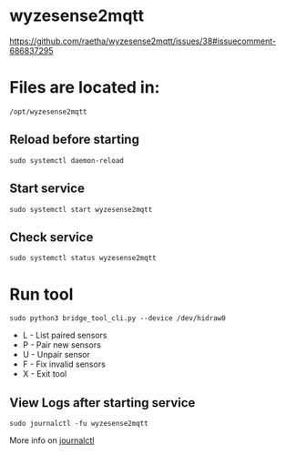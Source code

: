 # wyzesense2mqtt

https://github.com/raetha/wyzesense2mqtt/issues/38#issuecomment-686837295

# Files are located in:
```/opt/wyzesense2mqtt``` 

## Reload before starting
```sudo systemctl daemon-reload```

## Start service
```sudo systemctl start wyzesense2mqtt```

## Check service
```sudo systemctl status wyzesense2mqtt```

# Run tool
```sudo python3 bridge_tool_cli.py --device /dev/hidraw0```
- L - List paired sensors
- P - Pair new sensors
- U <mac> - Unpair sensor
- F - Fix invalid sensors
- X - Exit tool


## View Logs after starting service
```sudo journalctl -fu wyzesense2mqtt```

More info on [journalctl](https://manpages.debian.org/stretch/systemd/journalctl.1.en.html)

